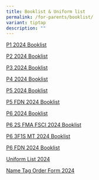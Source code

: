```yaml
---
title: Booklist & Uniform list
permalink: /for-parents/booklist/
variant: tiptap
description: ""
---
```

<p><a href="/files/P1_2024_BOOKLIST.pdf" rel="noopener noreferrer nofollow" target="_blank">P1 2024 Booklist</a></p><p><a href="/files/P2_2024_BOOKLIST.pdf" rel="noopener noreferrer nofollow" target="_blank">P2 2024 Booklist</a></p><p><a href="/files/P3_2024_BOOKLIST.pdf" rel="noopener noreferrer nofollow" target="_blank">P3 2024 Booklist</a></p><p><a href="/files/P4_2024_BOOKLIST.pdf" rel="noopener noreferrer nofollow" target="_blank">P4 2024 Booklist</a></p><p><a href="/files/P5_2024_BOOKLIST.pdf" rel="noopener noreferrer nofollow" target="_blank">P5 2024 Booklist</a></p><p><a href="/files/P5__FDN__2024_BOOKLIST.pdf" rel="noopener noreferrer nofollow" target="_blank">P5 FDN 2024 Booklist</a></p><p><a href="/files/P6_2024_BOOKLIST.pdf" rel="noopener noreferrer nofollow" target="_blank">P6 2024 Booklist</a></p><p><a href="/files/P6__2S_FMA_FSCI__2024_BOOKLIST.pdf" rel="noopener noreferrer nofollow" target="_blank">P6 2S FMA FSCI 2024 Booklist</a></p><p><a href="/files/P6__3F1S_MT__2024_BOOKLIST.pdf" rel="noopener noreferrer nofollow" target="_blank">P6 3F1S MT 2024 Booklist</a></p><p><a href="/files/P6__FDN__2024_BOOKLIST.pdf" rel="noopener noreferrer nofollow" target="_blank">P6 FDN 2024 Booklist</a></p><p><a href="/files/2024_UNIFORM_LIST.pdf" rel="noopener noreferrer nofollow" target="_blank">Uniform List 2024</a></p><p><a href="/files/2024_NAME_TAG_ORDER_FORM.pdf" rel="noopener noreferrer nofollow" target="_blank">Name Tag Order Form 2024</a></p>